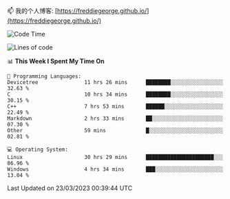 

<!--
**FreddieGeorge/FreddieGeorge** is a ✨ _special_ ✨ repository because its `README.md` (this file) appears on your GitHub profile.

Here are some ideas to get you started:

- 🔭 I’m currently working on ...
- 🌱 I’m currently learning ...
- 👯 I’m looking to collaborate on ...
- 🤔 I’m looking for help with ...
- 💬 Ask me about ...
- 📫 How to reach me: ...
- 😄 Pronouns: ...
- ⚡ Fun fact: ...
-->


📫 我的个人博客: [https://freddiegeorge.github.io/](https://freddiegeorge.github.io/)


<!--START_SECTION:waka-->
![Code Time](http://img.shields.io/badge/Code%20Time-556%20hrs%2024%20mins-blue)

![Lines of code](https://img.shields.io/badge/From%20Hello%20World%20I%27ve%20Written-1.3%20million%20lines%20of%20code-blue)

📊 **This Week I Spent My Time On** 

```text
💬 Programming Languages: 
Devicetree               11 hrs 26 mins      ████████░░░░░░░░░░░░░░░░░   32.63 % 
C                        10 hrs 34 mins      ████████░░░░░░░░░░░░░░░░░   30.15 % 
C++                      7 hrs 53 mins       ██████░░░░░░░░░░░░░░░░░░░   22.49 % 
Markdown                 2 hrs 33 mins       ██░░░░░░░░░░░░░░░░░░░░░░░   07.30 % 
Other                    59 mins             █░░░░░░░░░░░░░░░░░░░░░░░░   02.81 % 

💻 Operating System: 
Linux                    30 hrs 29 mins      ██████████████████████░░░   86.96 % 
Windows                  4 hrs 34 mins       ███░░░░░░░░░░░░░░░░░░░░░░   13.04 % 
```


 Last Updated on 23/03/2023 00:39:44 UTC
<!--END_SECTION:waka-->
